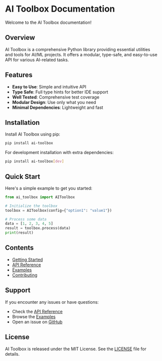 # AI Toolbox Documentation

Welcome to the AI Toolbox documentation!

## Overview

AI Toolbox is a comprehensive Python library providing essential utilities and tools for AI/ML projects. It offers a modular, type-safe, and easy-to-use API for various AI-related tasks.

## Features

- **Easy to Use**: Simple and intuitive API
- **Type Safe**: Full type hints for better IDE support
- **Well Tested**: Comprehensive test coverage
- **Modular Design**: Use only what you need
- **Minimal Dependencies**: Lightweight and fast

## Installation

Install AI Toolbox using pip:

```bash
pip install ai-toolbox
```

For development installation with extra dependencies:

```bash
pip install ai-toolbox[dev]
```

## Quick Start

Here's a simple example to get you started:

```python
from ai_toolbox import AIToolbox

# Initialize the toolbox
toolbox = AIToolbox(config={"option1": "value1"})

# Process some data
data = [1, 2, 3, 4, 5]
result = toolbox.process(data)
print(result)
```

## Contents

- [Getting Started](getting-started.md)
- [API Reference](api.md)
- [Examples](examples.md)
- [Contributing](contributing.md)

## Support

If you encounter any issues or have questions:

- Check the [API Reference](api.md)
- Browse the [Examples](examples.md)
- Open an issue on [GitHub](https://github.com/abhinavmaity/ai-toolbox/issues)

## License

AI Toolbox is released under the MIT License. See the [LICENSE](https://github.com/abhinavmaity/ai-toolbox/blob/main/LICENSE) file for details.

